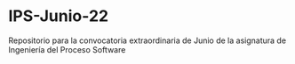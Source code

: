 # IPS-Junio-22
Repositorio para la convocatoria extraordinaria de Junio de la asignatura de Ingeniería del Proceso Software

